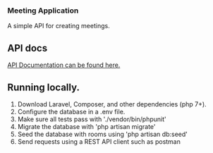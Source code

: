 ### Meeting Application

A simple API for creating meetings.

## API docs
[API Documentation can be found here.]("http://docs.adamdubicki.apiary.io")

## Running locally.

1. Download Laravel, Composer, and other dependencies (php 7+).
2. Configure the database in a .env file.
3. Make sure all tests pass with './vendor/bin/phpunit'
4. Migrate the database with 'php artisan migrate'
5. Seed the database with rooms using 'php artisan db:seed'
6. Send requests using a REST API client such as postman
